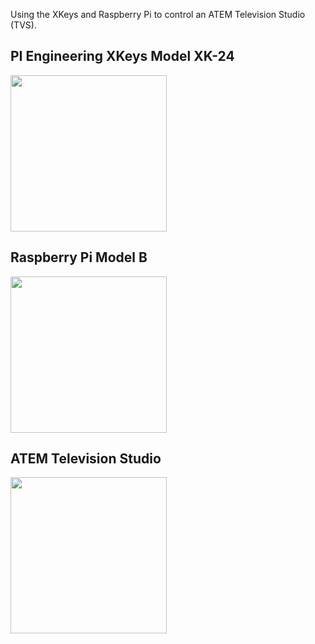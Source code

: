Using the XKeys and Raspberry Pi to control an ATEM Television Studio (TVS).
## PI Engineering XKeys Model XK-24 ##
<img src='http://www.micwil.com/images/gallery/pi_engineering_x_keys_xk_24_programmable_keypad_p6_800x725.jpg' height='250'>
<h2>Raspberry Pi Model B</h2>
<img src='http://images.bit-tech.net/content_images/2013/03/raspberry-pi-case-competition-update/pi1l.jpg' height='250'>
<h2>ATEM Television Studio</h2>
<img src='http://www.blackmagicdesign.com/media/360024/laptopcamerastudio.jpg' height='250'>

